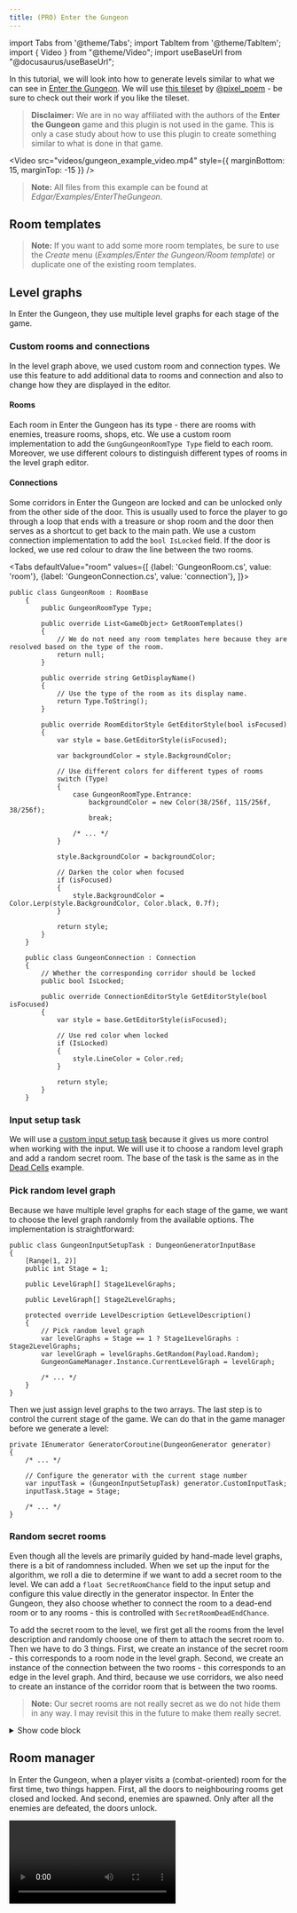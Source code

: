 ```yaml
---
title: (PRO) Enter the Gungeon
---
```


import Tabs from '@theme/Tabs';
import TabItem from '@theme/TabItem';
import { Video } from "@theme/Video";
import useBaseUrl from "@docusaurus/useBaseUrl";

In this tutorial, we will look into how to generate levels similar to what we can see in [Enter the Gungeon](https://store.steampowered.com/app/311690/Enter_the_Gungeon/). We will use [this tileset](https://pixel-poem.itch.io/dungeon-assetpuck) by [@pixel_poem](https://twitter.com/pixel_poem) - be sure to check out their work if you like the tileset.

> **Disclaimer:** We are in no way affiliated with the authors of the **Enter the Gungeon** game and this plugin is not used in the game. This is only a case study about how to use this plugin to create something similar to what is done in that game.

<Gallery cols={2} fixedHeight>
    <GalleryImage src="2d/examples/gungeon/result1.png" caption="Example result" />
    <GalleryImage src="2d/examples/gungeon/result2.png" caption="Example result" />
</Gallery>

<Video src="videos/gungeon_example_video.mp4" style={{ marginBottom: 15, marginTop: -15 }} />

> **Note:** All files from this example can be found at *Edgar/Examples/EnterTheGungeon*.

## Room templates

> **Note:** If you want to add some more room templates, be sure to use the *Create* menu (*Examples/Enter the Gungeon/Room template*) or duplicate one of the existing room templates.

<Gallery cols={2} fixedHeight>
    <GalleryImage src="2d/examples/gungeon/room_templates/entrance.png" caption="Entrance" />
    <GalleryImage src="2d/examples/gungeon/room_templates/hub1.png" caption="Hub" />
    <GalleryImage src="2d/examples/gungeon/room_templates/normal5.png" caption="Normal" />
    <GalleryImage src="2d/examples/gungeon/room_templates/reward.png" caption="Reward" />
    <GalleryImage src="2d/examples/gungeon/room_templates/shop.png" caption="Shop" />
    <GalleryImage src="2d/examples/gungeon/room_templates/secret.png" caption="Secret" />
</Gallery>

## Level graphs

In Enter the Gungeon, they use multiple level graphs for each stage of the game.

<Gallery cols={2} fixedHeight>
    <GalleryImage src="2d/examples/gungeon/level_graph_2.png" caption="Stage 1 level graph" /> 
    <GalleryImage src="2d/examples/gungeon/level_graph_1.png" caption="Stage 2 level graph" /> 
</Gallery>

### Custom rooms and connections

In the level graph above, we used custom room and connection types. We use this feature to add additional data to rooms and connection and also to change how they are displayed in the editor.

#### Rooms

Each room in Enter the Gungeon has its type - there are rooms with enemies, treasure rooms, shops, etc. We use a custom room implementation to add the `GungGungeonRoomType Type` field to each room. Moreover, we use different colours to distinguish different types of rooms in the level graph editor.

#### Connections

Some corridors in Enter the Gungeon are locked and can be unlocked only from the other side of the door. This is usually used to force the player to go through a loop that ends with a treasure or shop room and the door then serves as a shortcut to get back to the main path. We use a custom connection implementation to add the `bool IsLocked` field. If the door is locked, we use red colour to draw the line between the two rooms.

<Tabs
defaultValue="room"
values={[
{label: 'GungeonRoom.cs', value: 'room'},
{label: 'GungeonConnection.cs', value: 'connection'},
]}>
<TabItem value="room">

```
public class GungeonRoom : RoomBase
    {
        public GungeonRoomType Type;

        public override List<GameObject> GetRoomTemplates()
        {
            // We do not need any room templates here because they are resolved based on the type of the room.
            return null;
        }

        public override string GetDisplayName()
        {
            // Use the type of the room as its display name.
            return Type.ToString();
        }

        public override RoomEditorStyle GetEditorStyle(bool isFocused)
        {
            var style = base.GetEditorStyle(isFocused);

            var backgroundColor = style.BackgroundColor;

            // Use different colors for different types of rooms
            switch (Type)
            {
                case GungeonRoomType.Entrance:
                    backgroundColor = new Color(38/256f, 115/256f, 38/256f);
                    break;

                /* ... */
            }

            style.BackgroundColor = backgroundColor;

            // Darken the color when focused
            if (isFocused)
            {
                style.BackgroundColor = Color.Lerp(style.BackgroundColor, Color.black, 0.7f);
            }

            return style;
        }
    }
```

  </TabItem>
  <TabItem value="connection">

```
    public class GungeonConnection : Connection
    {
        // Whether the corresponding corridor should be locked
        public bool IsLocked;

        public override ConnectionEditorStyle GetEditorStyle(bool isFocused)
        {
            var style = base.GetEditorStyle(isFocused);

            // Use red color when locked
            if (IsLocked)
            {
                style.LineColor = Color.red;
            }

            return style;
        }
    }
```

  </TabItem>
</Tabs>

### Input setup task

We will use a [custom input setup task](generators/custom-input.md) because it gives us more control when working with the input. We will use it to choose a random level graph and add a random secret room. The base of the task is the same as in the [Dead Cells](examples/dead-cells.md#input-setup) example.

### Pick random level graph

Because we have multiple level graphs for each stage of the game, we want to choose the level graph randomly from the available options. The implementation is straightforward:

    public class GungeonInputSetupTask : DungeonGeneratorInputBase
    {
        [Range(1, 2)]
        public int Stage = 1;

        public LevelGraph[] Stage1LevelGraphs;

        public LevelGraph[] Stage2LevelGraphs;

        protected override LevelDescription GetLevelDescription()
        {
            // Pick random level graph
            var levelGraphs = Stage == 1 ? Stage1LevelGraphs : Stage2LevelGraphs;
            var levelGraph = levelGraphs.GetRandom(Payload.Random);
            GungeonGameManager.Instance.CurrentLevelGraph = levelGraph;

            /* ... */
        }
    }

Then we just assign level graphs to the two arrays. The last step is to control the current stage of the game. We can do that in the game manager before we generate a level:

    private IEnumerator GeneratorCoroutine(DungeonGenerator generator)
    {
        /* ... */

        // Configure the generator with the current stage number
        var inputTask = (GungeonInputSetupTask) generator.CustomInputTask;
        inputTask.Stage = Stage;

        /* ... */
    }

### Random secret rooms

Even though all the levels are primarily guided by hand-made level graphs, there is a bit of randomness included. When we set up the input for the algorithm, we roll a die to determine if we want to add a secret room to the level. We can add a `float SecretRoomChance` field to the input setup and configure this value directly in the generator inspector. In Enter the Gungeon, they also choose whether to connect the room to a dead-end room or to any rooms - this is controlled with `SecretRoomDeadEndChance`.

To add the secret room to the level, we first get all the rooms from the level description and randomly choose one of them to attach the secret room to. Then we have to do 3 things. First, we create an instance of the secret room - this corresponds to a room node in the level graph. Second, we create an instance of the connection between the two rooms - this corresponds to an edge in the level graph. And third, because we use corridors, we also need to create an instance of the corridor room that is between the two rooms.

> **Note:** Our secret rooms are not really secret as we do not hide them in any way. I may revisit this in the future to make them really secret.

<details><summary>Show code block</summary>
<div>

```
    public class GungeonInputSetupTask : DungeonGeneratorInputBase
    {
        public LevelGraph LevelGraph;

        public GungeonRoomTemplatesConfig RoomTemplates;

        // The probability that a secret room is added to the level
        [Range(0f, 1f)]
        public float SecretRoomChance = 0.9f;

        // The probability that a secret room is attached to a dead-end room
        [Range(0f, 1f)]
        public float SecretRoomDeadEndChance = 0.5f;

        protected override LevelDescription GetLevelDescription()
        {
            /* ... */

            // Add secret rooms
            AddSecretRoom(levelDescription);

            /* ... */
        }

        private void AddSecretRoom(LevelDescription levelDescription)
        {
            // Return early if no secret room should be added to the level
            if (Payload.Random.NextDouble() > SecretRoomChance) return;

            // Get the graphs of rooms
            var graph = levelDescription.GetGraph();

            // Decide whether to attach the secret room to a dead end room or not
            var attachToDeadEnd = Payload.Random.NextDouble() < SecretRoomDeadEndChance;

            // Find all the possible rooms to attach to and choose a random one
            var possibleRoomsToAttachTo = graph.Vertices.Cast<GungeonRoom>().Where(x =>
                (!attachToDeadEnd || graph.GetNeighbours(x).Count() == 1) && x.Type != GungeonRoomType.Entrance
            ).ToList();
            var roomToAttachTo = possibleRoomsToAttachTo[Payload.Random.Next(possibleRoomsToAttachTo.Count)];

            // Create secret room
            var secretRoom = ScriptableObject.CreateInstance<GungeonRoom>();
            secretRoom.Type = GungeonRoomType.Secret;
            levelDescription.AddRoom(secretRoom, RoomTemplates.GetRoomTemplates(secretRoom).ToList());

            // Prepare the connection between secretRoom and roomToAttachTo
            var connection = ScriptableObject.CreateInstance<GungeonConnection>();
            connection.From = roomToAttachTo;
            connection.To = secretRoom;

            // Connect the two rooms with a corridor
            var corridorRoom = ScriptableObject.CreateInstance<GungeonRoom>();
            corridorRoom.Type = GungeonRoomType.Corridor;
            levelDescription.AddCorridorConnection(connection, RoomTemplates.CorridorRoomTemplates.ToList(), corridorRoom);
        }
    }
```

</div>
</details>

## Room manager

In Enter the Gungeon, when a player visits a (combat-oriented) room for the first time, two things happen. First, all the doors to neighbouring rooms get closed and locked. And second, enemies are spawned. Only after all the enemies are defeated, the doors unlock.

<Video src="videos/gungeon_enter_room.mp4" />

<br />

> **Note:** The enemies in this example are very dumb - they just stand there and cannot be killed as there is no combat system implemented. Therefore, the doors open after some time even though enemies are still alive.

### Current room detection

The base of this setup is detecting when a player enters a room. We will use the same setup as we described in the [Current room detection](guides/current-room-detection.md) tutorial. That means that we have a floor collider that is set to trigger, and it informs `RoomManager` when the player enters a room.

### Enemies

We will use a very simple approach to a randomized spawn of enemies. We will use the floor collider that we set up in the previous step to get a random position inside the room.

The algorithm works as follows:

1. Get a random position inside floor collider bounds
2. Check if the position is actually inside the collider (there may be holes)
3. Check that there are no other colliders near the position
4. Pick a random enemy and instantiate it at the position

<details><summary>Show code block</summary>
<div>

```

    public class GungeonRoomManager : MonoBehaviour
    {
        /// <summary>
        /// Enemies that can spawn inside the room.
        /// </summary>
        public GameObject[] Enemies;

        /// <summary>
        /// Collider of the floor tilemap layer.
        /// </summary>
        public Collider2D FloorCollider;

        /* ... */

        private void SpawnEnemies()
        {
            EnemiesSpawned = true;

            var enemies = new List<GameObject>();
            var totalEnemiesCount = GungeonGameManager.Instance.Random.Next(4, 8);

            while(enemies.Count < totalEnemiesCount)
            {
                // Find random position inside floor collider bounds
                var position = RandomPointInBounds(FloorCollider.bounds, 1f);

                // Check if the point is actually inside the collider as there may be holes in the floor, etc.
                if (!IsPointWithinCollider(FloorCollider, position))
                {
                    continue;
                }

                // We want to make sure that there is no other collider in the radius of 1
                if (Physics2D.OverlapCircleAll(position, 0.5f).Any(x => !x.isTrigger))
                {
                    continue;
                }

                // Pick random enemy prefab
                var enemyPrefab = Enemies[Random.Range(0, Enemies.Length)];

                // Create an instance of the enemy and set position and parent
                var enemy = Instantiate(enemyPrefab);
                enemy.transform.position = position;
                enemy.transform.parent = roomInstance.RoomTemplateInstance.transform;
                enemies.Add(enemy);
            }
        }
    }
```

</div>
</details>

<br />

> **Note:** As the process of choosing enemy spawn points is random, we hope that the success rate is quite high, and we do not have to spend too much time on it. However, if we wanted to spawn too many enemies or there were too many holes in the collider, we could have problems with performance. In that case, it would be better to use a different approach.

### Doors

Our goal is to close neighbouring corridors with doors when the player enters the room and then open the doors when all the enemies are dead. The only slightly complex part is how to obtain the game objects that represent the doors. To make our lives easier, we added the doors directly to each corridor room template. That means that after the level is generated we just have to retrieve the doors from corridor room templates.

<Gallery cols={2} fixedHeight>
    <GalleryImage src="2d/examples/gungeon/room_templates/ver5.png" caption="Vertical corridor" />
    <GalleryImage src="2d/examples/gungeon/room_templates/hor5.png" caption="Horizontal corridor" />
</Gallery>

We can do it like this:

1. Prepare a custom post-processing task
2. Go through all non-corridor rooms
4. Find all the corridors that are connected to the room
5. Get the door game object from each neighbouring corridor
6. Store all the doors in the room manager

When we have the game objects, we can simply activate them when the player enters the room and then deactivate them when enemies are dead. (Or just open the doors after 3 seconds because we do not have any combat implemented.)

<details><summary>Show code block</summary>
<div>

```

    public class GungeonPostProcessTask : DungeonGeneratorPostProcessBase
    {
        public GameObject[] Enemies;

        public override void Run(GeneratedLevel level, LevelDescription levelDescription)
        {
            /* ... */

            foreach (var roomInstance in level.GetRoomInstances())
            {
                var room = (GungeonRoom) roomInstance.Room;
                var roomTemplateInstance = roomInstance.RoomTemplateInstance;

                // Find floor tilemap layer
                var tilemaps = RoomTemplateUtils.GetTilemaps(roomTemplateInstance);
                var floor = tilemaps.Single(x => x.name == "Floor").gameObject;

                // Add current room detection handler
                floor.AddComponent<GungeonCurrentRoomHandler>();

                // Add room manager
                var roomManager = roomTemplateInstance.AddComponent<GungeonRoomManager>();
                
                if (room.Type != GungeonRoomType.Corridor)
                {
                    // Set enemies and floor collider to the room manager
                    roomManager.Enemies = Enemies;
                    roomManager.FloorCollider = floor.GetComponent<CompositeCollider2D>();

                    // Find all the doors of neighboring corridors and save them in the room manager
                    // The term "door" has two different meanings here:
                    //   1. it represents the connection point between two rooms in the level
                    //   2. it represents the door game object that we have inside each corridor
                    foreach (var door in roomInstance.Doors)
                    {
                        // Get the room instance of the room that is connected via this door
                        var corridorRoom = door.ConnectedRoomInstance;

                        // Get the room template instance of the corridor room
                        var corridorGameObject = corridorRoom.RoomTemplateInstance;

                        // Find the door game object by its name
                        var doorsGameObject = corridorGameObject.transform.Find("Door")?.gameObject;

                        // Each corridor room instance has a connection that represents the edge in the level graph
                        // We use the connection object to check if the corridor should be locked or not
                        var connection = (GungeonConnection) corridorRoom.Connection;

                        if (doorsGameObject != null)
                        {
                            // If the connection is locked, we set the Locked state and keep the game object active
                            // Otherwise we set the EnemyLocked state and deactivate the door. That means that the door is active and locked
                            // only when there are enemies in the room.
                            if (connection.IsLocked)
                            {
                                doorsGameObject.GetComponent<GungeonDoor>().State = GungeonDoor.DoorState.Locked;
                            }
                            else
                            {
                                doorsGameObject.GetComponent<GungeonDoor>().State = GungeonDoor.DoorState.EnemyLocked;
                                doorsGameObject.SetActive(false);
                            }
                            
                            roomManager.Doors.Add(doorsGameObject);
                        }
                    }
                }
            }
        }
    }
```

</div>
</details>

### Locked doors

The last thing that we have to handle are doors that should be locked even if there are no enemies. These doors are used to separate reward/shop rooms from other rooms and force the player to find a different path to the reward room. When the player discovers the reward room, all the neighbouring locked doors are unlocked.

## Fog of War

In this example, the [Fog of War](guides/fog-of-war.md) feature is enabled. For more information on how to set up the feature, please see the [documentation](guides/fog-of-war.md). In order to integrate the Fog of War into this example scene, I modified the current room detection script (`GungeonCurrentRoomHandler` class) to trigger the fog when a player enters a corridor room, and I also modified the `GungeonPostProcessTask` class to set up the fog after a level is generated.

> **Note:** The integration of the Fog of War effect into this example could be improved. I think that it looks better when the next room is revealed only after the player walks through the middle of a corridor and not right when he enters the corridor. Also, the integration with doors is not ideal - you can reveal rooms behind locked rooms if you go close to the door. I want to improve this in the future.

> **Note:** To disable the Fog of War effect, go to the main camera and disable the Fog of War component.

## Results

<Gallery cols={2} fixedHeight>
    <GalleryImage src="2d/examples/gungeon/result3.png" caption="Example result" />
    <GalleryImage src="2d/examples/gungeon/result4.png" caption="Example result" />
</Gallery>
